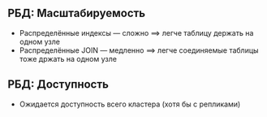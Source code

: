 ﻿## РБД: Масштабируемость

* Распределённые индексы — сложно $\implies$ легче таблицу держать на одном узле
* Распределённые JOIN — медленно $\implies$ легче соединяемые таблицы тоже држать на одном узле

## РБД: Доступность

* Ожидается доступность всего кластера (хотя бы с репликами)
